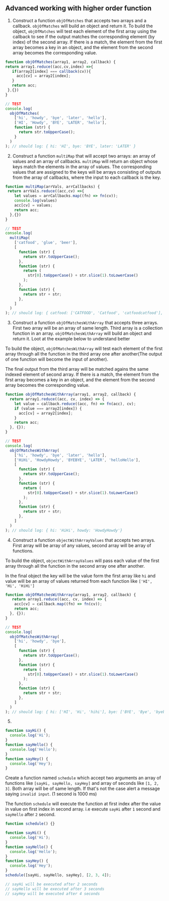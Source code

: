 ## Advanced working with higher order function

1. Construct a function `objOfMatches` that accepts two arrays and a callback. `objOfMatches` will build an object and return it. To build the object, `objOfMatches` will test each element of the first array using the callback to see if the output matches the corresponding element (by index) of the second array. If there is a match, the element from the first array becomes a key in an object, and the element from the second array becomes the corresponding value.

```js
function objOfMatches(array1, array2, callback) {
return array1.reduce((acc,cv,index) =>{
   if(array2[index] === callback(cv)){
     acc[cv] = array2[index];
   }
   return acc;
 },{})  
}

// TEST
console.log(
  objOfMatches(
    ['hi', 'howdy', 'bye', 'later', 'hello'],
    ['HI', 'Howdy', 'BYE', 'LATER', 'hello'],
    function (str) {
      return str.toUpperCase();
    }
  )
); // should log: { hi: 'HI', bye: 'BYE', later: 'LATER' }
```

2. Construct a function `multiMap` that will accept two arrays: an array of values and an array of callbacks. `multiMap` will return an object whose keys match the elements in the array of values. The corresponding values that are assigned to the keys will be arrays consisting of outputs from the array of callbacks, where the input to each callback is the key.

```js
function multiMap(arrVals, arrCallbacks) {
 return arrVals.reduce((acc,cv) =>{
    let values = arrCallbacks.map((fn) => fn(cv));
    console.log(values)
    acc[cv] = values;
    return acc; 
  },{})
}

// TEST
console.log(
  multiMap(
    ['catfood', 'glue', 'beer'],
    [
      function (str) {
        return str.toUpperCase();
      },
      function (str) {
        return (
          str[0].toUpperCase() + str.slice(1).toLowerCase()
        );
      },
      function (str) {
        return str + str;
      },
    ]
  )
); // should log: { catfood: ['CATFOOD', 'Catfood', 'catfoodcatfood'], glue: ['GLUE', 'Glue', 'glueglue'], beer: ['BEER', 'Beer', 'beerbeer'] }
```

3. Construct a function `objOfMatchesWithArray` that accepts three arrays. First two array will be an array of same length. Third array is a collection function in an array. `objOfMatchesWithArray` will build an object and return it. Loot at the example below to understand better

To build the object, `objOfMatchesWithArray` will test each element of the first array through all the function in the third array one after another(The output of one function will become the input of another).

The final output from the third array will be matched agains the same indexed element of second array. If there is a match, the element from the first array becomes a key in an object, and the element from the second array becomes the corresponding value.

```js
function objOfMatchesWithArray(array1, array2, callback) {
  return array1.reduce((acc, cv, index) => {
    let value = callback.reduce((acc, fn) => fn(acc), cv);
    if (value === array2[index]) {
      acc[cv] = array2[index];
    }
    return acc;
  }, {});
}

// TEST
console.log(
  objOfMatchesWithArray(
    ['hi', 'howdy', 'bye', 'later', 'hello'],
    ['HiHi', 'HowdyHowdy', 'BYEBYE', 'LATER', 'helloHello'],
    [
      function (str) {
        return str.toUpperCase();
      },
      function (str) {
        return (
          str[0].toUpperCase() + str.slice(1).toLowerCase()
        );
      },
      function (str) {
        return str + str;
      },
    ]
  )
); // should log: { hi: 'HiHi', howdy: 'HowdyHowdy'}
```

4. Construct a function `objectWithArrayValues` that accepts two arrays. First array will be array of any values, second array will be array of functions.

To build the object, `objectWithArrayValues` will pass each value of the first array through all the function in the second array one after another.

In the final object the key will be the value form the first array like `hi` and value will be an array of values returned from each function like `['HI', 'Hi', 'HiHi']`

```js
function objOfMatchesWithArray(array1, array2, callback) {
   return array1.reduce((acc, cv, index) => {
    acc[cv] = callback.map((fn) => fn(cv));
    return acc;
  }, {});
}

// TEST
console.log(
  objOfMatchesWithArray(
    ['hi', 'howdy', 'bye'],
    [
      function (str) {
        return str.toUpperCase();
      },
      function (str) {
        return (
          str[0].toUpperCase() + str.slice(1).toLowerCase()
        );
      },
      function (str) {
        return str + str;
      },
    ]
  )
); // should log: { hi: ['HI', 'Hi', 'hihi'], bye: ['BYE', 'Bye', 'byebye'], later: ['LATER', 'Later', 'laterlater'] }
```

5.

```js
function sayHi() {
  console.log('Hi');
}
function sayHello() {
  console.log('Hello');
}
function sayHey() {
  console.log('Hey');
}
```

Create a function named `schedule` which accept two arguments an array of functions like `[sayHi, sayHello, sayHey]` and array of seconds like `[1, 2, 3]`. Both array will be of same length. If that's not the case alert a message saying `invalid input`. (1 second is 1000 ms)

The function `schedule` will execute the function at first index after the value in value on first index in second array. i.e execute `sayHi` after `1` second and `sayHello` after `2` second.

```js
function schedule() {}

function sayHi() {
  console.log('Hi');
}
function sayHello() {
  console.log('Hello');
}
function sayHey() {
  console.log('Hey');
}
schedule([sayHi, sayHello, sayHey], [2, 3, 4]);

// sayHi will be executed after 2 seconds
// sayHello will be executed after 3 seconds
// sayHey will be executed after 4 seconds
```
